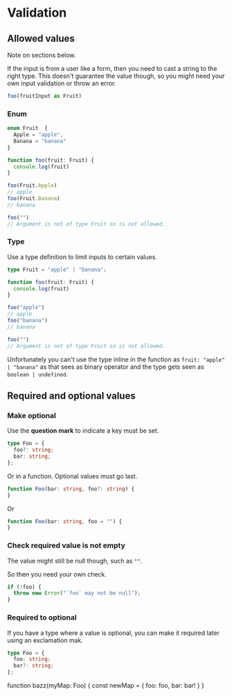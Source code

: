 # Validation


## Allowed values

Note on sections below.

If the input is from a user like a form, then you need to cast a string to the right type. This doesn't guarantee the value though, so you might need your own input validation or throw an error.

```typescript
foo(fruitInput as Fruit)
```

### Enum

```typescript
enum Fruit  {
  Apple = "apple",
  Banana = "banana"
}

function foo(fruit: Fruit) {
  console.log(fruit)
}

foo(Fruit.Apple)
// apple
foo(Fruit.Banana)
// banana

foo("")
// Argument is not of type Fruit so is not allowed.
```


### Type

Use a type definition to limit inputs to certain values.

```typescript
type Fruit = "apple" | "banana";

function foo(fruit: Fruit) {
  console.log(fruit)
}

foo("apple")
// apple
foo("banana")
// banana

foo("")
// Argument is not of type Fruit so is not allowed.
```

Unfortunately you can't use the type inline in the function as `fruit: "apple" | "banana"` as that sees as binary operator and the type gets seen as `boolean | undefined`.


## Required and optional values

### Make optional

Use the **question mark** to indicate a key must be set.

```typescript
type Foo = {
  foo?: string;
  bar: string;
};
```

Or in a function. Optional values must go last.

```typescript
function Foo(bar: string, foo?: string) {
}
```

Or

```typescript
function Foo(bar: string, foo = "") {
}
```

### Check required value is not empty

The value might still be null though, such as `""`.

So then you need your own check.

```typescript
if (!foo) {
  throw new Error("`foo` may not be null");
}
```

### Required to optional

If you have a type where a value is optional, you can make it required later using an exclamation mak.

```typescript
type Foo = {
  foo: string;
  bar?: string;
};
```

function bazz(myMap: Foo) {
  const newMap = {
    foo: foo,
    bar: bar!
  }
}
